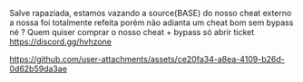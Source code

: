 Salve rapaziada, estamos vazando a source(BASE) do nosso cheat externo a nossa foi totalmente refeita porém não adianta um cheat bom sem bypass né ? Quem quiser comprar o nosso cheat + bypass só abrir ticket
https://discord.gg/hvhzone

https://github.com/user-attachments/assets/ce20fa34-a8ea-4109-b26d-0d62b59da3ae

